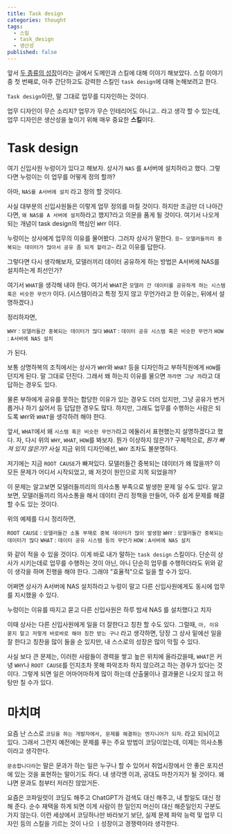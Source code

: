 ```yaml
---
title: Task design
categories: thought
tags:
  - 스킬
  - task_design
  - 생산성
published: false
---
```



앞서 [두 종류의 성장](http://jinwoongkim.net/thought/%EB%91%90-%EC%A2%85%EB%A5%98%EC%9D%98-%EC%84%B1%EC%9E%A5/)이라는 글에서 도메인과 스킬에 대해 이야기 해보았다. 스킬 이야기 중 첫 번째로, 아주 간단하고도 강력한 스킬인 `task design`에 대해 논해보려고 한다.

`Task design`이란, 말 그대로 업무를 디자인하는 것이다.

업무 디자인이 무슨 소리지? 업무가 무슨 인테리어도 아니고.. 라고 생각 할 수 있는데, 업무 디자인은 생산성을 높이기 위해 매우 중요한 **스킬**이다.

# Task design

여기 신입사원 누렁이가 있다고 해보자. 상사가 `NAS` 를 `A`서버에 설치하라고 했다. 그렇다면 누렁이는 이 업무를 어떻게 정의 할까?

아마, `NAS를 A서버에 설치` 라고 정의 할 것이다.

사실 대부분의 신입사원들은 이렇게 업무 정의를 마칠 것이다. 하지만 조금만 더 나아간다면, `왜 NAS를 A 서버에 설치`하라고 했지?라고 의문을 품게 될 것이다. 여기서 나오게 되는 개념이 task design의 핵심인 `WHY` 이다. 

누렁이는 상사에게 업무의 이유를 물어봤다. 그러자 상사가 말한다. `응~ 모델러들끼리 중복되는 데이터가 많아서 공유 좀 되게 할라고~` 라고 이유를 답한다.

그렇다면 다시 생각해보자, 모델러끼리 데이터 공유하게 하는 방법은 A서버에 NAS를 설치하는게 최선인가?

여기서 `WHAT`을 생각해 내야 한다. 여기서 `WHAT`은 `모델러 간 데이터를 공유하게 하는 시스템 혹은 비슷한 무언가` 이다. (시스템이라고 특정 짓지 않고 무언가라고 한 이유는, 뒤에서 설명하겠다.)

정리하자면,

`WHY` : `모델러들간 중복되는 데이터가 많다`
`WHAT` : `데이터 공유 시스템 혹은 비슷한 무언가`
`HOW` : `A서버에 NAS 설치`

가 된다.

보통 상명하복의 조직에서는 상사가 `WHY`와 `WHAT` 등을 디자인하고 부하직원에게 `HOW`를 던지게 된다. 말 그대로 던진다. 그래서 왜 하는지 이유를 물으면 `까라면 그냥 까`라고 대답하는 경우도 있다.

물론 부하에게 공유를 못하는 합당한 이유가 있는 경우도 더러 있지만, 그냥 공유가 번거롭거나 하기 싫어서 등 답답한 경우도 많다. 하지만, 그래도 업무를 수행하는 사람은 되도록 `WHY`와 `WHAT`을 생각하려 해야 한다.

앞서, `WHAT`에서 왜 `시스템 혹은 비슷한 무언가`라고 에둘러서 표현했는지 설명하겠다고 했다. 자, 다시 위의 `WHY`, `WHAT`, `HOW`를 봐보자. 뭔가 이상하지 않은가? 구체적으로, _뭔가 빠져 있지 않은가?_ 사실 지금 위의 디자인에선, `WHY` 조차도 불분명하다.

저기에는 지금 `ROOT CAUSE`가 빠져있다. 모델러들간 중복되는 데이터가 왜 많을까? 이 모든 문제가 어디서 시작되었고, 왜 저것이 원인으로 지목 되었을까?

이 문제는 알고보면 모델러들끼리의 의사소통 부족으로 발생한 문제 일 수도 있다. 알고보면, 모델러들끼리 의사소통을 해서 데이터 관리 정책을 만들어, 아주 쉽게 문제를 해결 할 수도 있는 것이다.

위의 예제를 다시 정리하면,

`ROOT CAUSE` : `모델러들간 소통 부재로 중복 데이터가 많이 발생함`
`WHY` : `모델러들간 중복되는 데이터가 많다`
`WHAT` : `데이터 공유 시스템 등의 무언가`
`HOW` : `A서버에 NAS 설치`

와 같이 적을 수 있을 것이다. 이게 바로 내가 말하는 `task design`  스킬이다. 단순히 상사가 시키는데로 업무를 수행하는 것이 아닌, 아니 단순히 업무를 수행하더라도 위와 같이 생각을 하며 진행을 해야 한다. 그래야 "효율적"으로 일을 할 수가 있다.

어쩌면 상사가 A서버에 NAS 설치하라고 누렁이 말고 다른 신입사원에게도 동시에 업무를 지시했을 수 있다.

누렁이는 이유를 따지고 묻고
다른 신입사원은 하루 밤새 NAS 를 설치했다고 치자

이때 상사는 다른 신입사원에게 일을 더 잘한다고 칭찬 할 수도 있다. 그럴때, `아, 이유 묻지 말고 저렇게 바로바로 해야 칭찬 받는 구나` 라고 생각하면, 당장 그 상사 밑에선 일을 잘 한다고 칭찬을 많이 들을 순 있지만, 내 스스로의 성장은 많이 막힐 수 있다.

사실 보다 큰 문제는, 이러한 사람들이 경력을 쌓고 높은 위치에 올라갔을때, `WHAT`은 커녕 `WHY`나 `ROOT CAUSE`를 인지조차 못해 파악조차 하지 않으려고 하는 경우가 있다는 것이다. 그렇게 되면 일은 어마어마하게 많이 하는데 산출물이나 결과물은 나오지 않고 허탕만 칠 수가 있다.

# 마치며

요즘 난 스스로 `코딩을 하는 개발자에서, 문제를 해결하는 엔지니어가 되자`. 라고 되뇌이고 있다. 그래서 그런지 예전에는 문제를 푸는 주요 방법이 코딩이었는데, 이제는 의사소통이라고 생각한다.

`문송합니다라`는 말은 문과가 하는 일은 누구나 할 수 있어서 취업시장에서 안 좋은 포지션에 있는 것을 표현하는 말이기도 하다. 내 생각엔 이과, 공대도 마찬가지가 될 것이다. 왜냐면 문과도 첨부터 저러진 않았거든.

요즘은 코파일럿이 코딩도 해주고 ChatGPT가 검색도 대신 해주고, 내 할일도 대신 정해 준다. 순수 재택을 하게 되면 이게 사람이 한 일인지 머신이 대신 해준일인지 구분도 가지 않는다.
이런 세상에서 코딩하나만 바라보기 보단, 실제 문제 파악 능력 및 업무 디자인 등의 스킬을 기르는 것이 나으 ㅣ성장이고 경쟁력이라 생각한다.